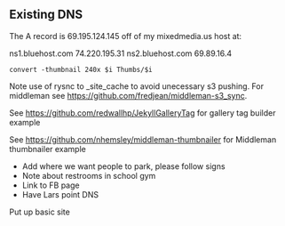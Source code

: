 ## Existing DNS

The A record is 69.195.124.145 off of my mixedmedia.us host at:

ns1.bluehost.com  74.220.195.31
ns2.bluehost.com  69.89.16.4

```
convert -thumbnail 240x $i Thumbs/$i
```

Note use of rysnc to _site_cache to avoid unecessary s3 pushing. For middleman see https://github.com/fredjean/middleman-s3_sync.

See https://github.com/redwallhp/JekyllGalleryTag for gallery tag builder example

See https://github.com/nhemsley/middleman-thumbnailer for Middleman thumbnailer example

* Add where we want people to park, please follow signs
* Note about restrooms in school gym
* Link to FB page
* Have Lars point DNS

Put up basic site
